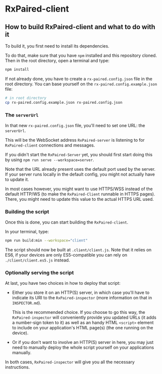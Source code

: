 # RxPaired-client

## How to build RxPaired-client and what to do with it

To build it, you first need to install its dependencies.

To do that, make sure that you have `npm` installed and this repository cloned.
Then in the root directory, open a terminal and type:

```sh
npm install
```

If not already done, you have to create a `rx-paired.config.json` file in the root
directory.
You can base yourself on the `rx-paired.config.example.json` file:

```sh
# in root directory
cp rx-paired.config.example.json rx-paired.config.json
```

### The `serverUrl`

In that new `rx-paired.config.json` file, you'll need to set one URL: the
`serverUrl`.

This will be the WebSocket address `RxPaired-server` is listening to for
`RxPaired-client` connections and messages.

If you didn't start the `RxPaired-Server` yet, you should first start doing this by
using `npm run serve --workspace=server`.

Note that the URL already present uses the default port used by the server. If your
server runs locally in the default config, you might not actually have to update it.

In most cases however, you might want to use HTTPS/WSS instead of the default HTTP/WS
(to make the `RxPaired-Client` runnable in HTTPS pages).
There, you might need to update this value to the actual HTTPS URL used.

### Building the script

Once this is done, you can start building the `RxPaired-client`.

In your terminal, type:

```sh
npm run build:min --workspace="client"
```

The script should now be built at `.client/client.js`. Note that it relies on ES6, if
your devices are only ES5-compatible you can rely on `./client/client.es5.js` instead.

### Optionally serving the script

At last, you have two choices in how to deploy that script:

- Either you store it on an HTTP(S) server, in which case you'll have to
  indicate its URI to the `RxPaired-inspector` (more information on that
  in `INSPECTOR.md`).

  This is the recommended choice.
  If you choose to go this way, the `RxPaired-inspector` will conveniently
  provide you updated URLs (it adds a number-sign token to it) as well as
  an handy HTML `<script>` element to include on your application's HTML
  page(s) (the one running on the device).

- Or if you don't want to involve an HTTP(S) server in here, you may just need
  to manually deploy the whole script yourself on your applications manually.

In both cases, `RxPaired-inspector` will give you all the necessary instructions.
